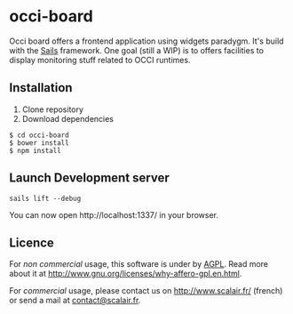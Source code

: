 # occi-board
Occi board offers a frontend application using widgets paradygm. It's build with the [Sails](http://sailsjs.org) framework. One goal (still a WIP) is to offers facilities to display monitoring stuff related to OCCI runtimes.

## Installation
1. Clone repository
1. Download dependencies
```
$ cd occi-board
$ bower install
$ npm install
```

## Launch Development server
```
sails lift --debug
```
You can now open http://localhost:1337/ in your browser.

## Licence
For *non commercial* usage, this software is under by [AGPL](./LICENCE). Read more about it at http://www.gnu.org/licenses/why-affero-gpl.en.html.

For *commercial* usage, please contact us on http://www.scalair.fr/ (french) or send a mail at contact@scalair.fr.
